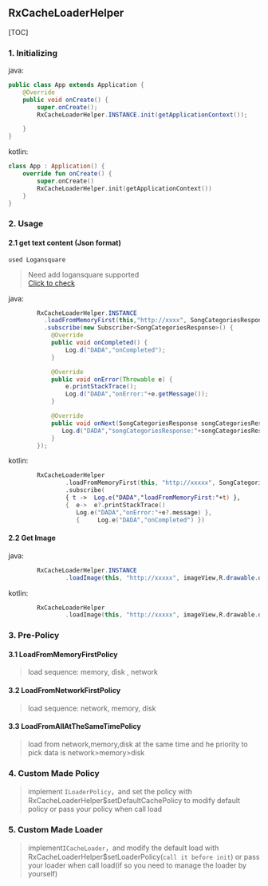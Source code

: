 ## RxCacheLoaderHelper
[TOC]
### 1. Initializing
java:
```java
public class App extends Application {
    @Override
    public void onCreate() {
        super.onCreate();
        RxCacheLoaderHelper.INSTANCE.init(getApplicationContext());

    }
}
```
kotlin:
```kotlin
class App : Application() {
    override fun onCreate() {
        super.onCreate()
        RxCacheLoaderHelper.init(getApplicationContext())
    }
}
```
### 2. Usage
#### 2.1 get text content (Json format)
`used Logansquare`
>Need add logansquare supported<br>
>[Click to check](https://github.com/bluelinelabs/LoganSquare)

java:
```java
        RxCacheLoaderHelper.INSTANCE
          .loadFromMemoryFirst(this,"http://xxxx", SongCategoriesResponse.class)
          .subscribe(new Subscriber<SongCategoriesResponse>() {
            @Override
            public void onCompleted() {
                Log.d("DADA","onCompleted");
            }

            @Override
            public void onError(Throwable e) {
                e.printStackTrace();
                Log.d("DADA","onError:"+e.getMessage());
            }

            @Override
            public void onNext(SongCategoriesResponse songCategoriesResponse) {
               Log.d("DADA","songCategoriesResponse:"+songCategoriesResponse);
            }
        });
```
kotlin:
```kotlin
        RxCacheLoaderHelper
                .loadFromMemoryFirst(this, "http://xxxxx", SongCategoriesResponse::class.java)
                .subscribe(
                { t ->  Log.e("DADA","loadFromMemoryFirst:"+t) }, 
                {  e->  e?.printStackTrace()
                   Log.e("DADA","onError:"+e?.message) }, 
                   {     Log.e("DADA","onCompleted") })
```
#### 2.2 Get Image
java:
```java
        RxCacheLoaderHelper.INSTANCE
                .loadImage(this, "http://xxxxx", imageView,R.drawable.defualt_icon);
```
kotlin:
```kotlin
        RxCacheLoaderHelper
                .loadImage(this, "http://xxxxx", imageView,R.drawable.defualt_icon)
```
### 3. Pre-Policy
#### 3.1 LoadFromMemoryFirstPolicy
> load sequence: memory, disk , network
#### 3.2 LoadFromNetworkFirstPolicy
> load sequence: network, memory, disk
#### 3.3 LoadFromAllAtTheSameTimePolicy
> load from network,memory,disk at the same time and he priority to pick data is network>memory>disk

### 4. Custom Made Policy
> implement `ILoaderPolicy`，and set the policy with RxCacheLoaderHelper$setDefaultCachePolicy to modify default policy or pass your policy when call load
### 5. Custom Made Loader
> implement`ICacheLoader`，and modify the default load with RxCacheLoaderHelper$setLoaderPolicy(`call it before init`) or pass your loader when call load(if so you need to manage the loader by yourself)